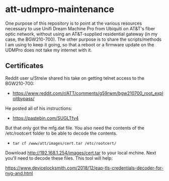 # att-udmpro-maintenance

One purpose of this repository is to point at the various resources necessary to use Unifi Dream Machine Pro from Ubiquiti on AT&T's fiber optic network, without using an AT&T-supplied residential gateway (in my case, the BGW210-700). The other purpose is to share the scripts/methods I am using to keep it going, so that a reboot or a firmware update on the UDMPro does not take my internet with it.

## Certificates

Reddit user u/Streiw shared his take on getting telnet access to the BGW210-700:
- https://www.reddit.com/r/ATT/comments/g59rwm/bgw210700_root_exploitbypass/

He posted all of his instructions:
- https://pastebin.com/SUGLTfv4

But that only got the mfg.dat file. You also need the contents of the /etc/rootcert folder to be able to decode the contents.
- `tar cf /www/att/images/cert.tar /etc/rootcert/`

Download http://192.168.1.254/images/cert.tar to your local mchine. Next you'll need to decode these files. This tool will help:

https://www.devicelocksmith.com/2018/12/eap-tls-credentials-decoder-for-nvg-and.html


